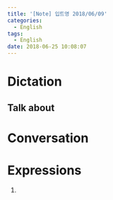 ```yaml
---
title: '[Note] 입트영 2018/06/09'
categories:
  - English
tags:
  - English
date: 2018-06-25 10:08:07
---
```


# Dictation
## Talk about

# Conversation

# Expressions
1.